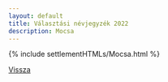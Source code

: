 ```yaml
---
layout: default
title: Választási névjegyzék 2022
description: Mocsa
---
```


{% include settlementHTMLs/Mocsa.html %}

[Vissza](../)
